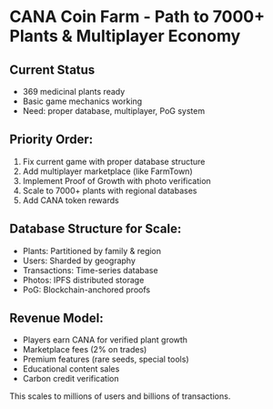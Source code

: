 # CANA Coin Farm - Path to 7000+ Plants & Multiplayer Economy

## Current Status
- 369 medicinal plants ready
- Basic game mechanics working
- Need: proper database, multiplayer, PoG system

## Priority Order:
1. Fix current game with proper database structure
2. Add multiplayer marketplace (like FarmTown)
3. Implement Proof of Growth with photo verification
4. Scale to 7000+ plants with regional databases
5. Add CANA token rewards

## Database Structure for Scale:
- Plants: Partitioned by family & region
- Users: Sharded by geography
- Transactions: Time-series database
- Photos: IPFS distributed storage
- PoG: Blockchain-anchored proofs

## Revenue Model:
- Players earn CANA for verified plant growth
- Marketplace fees (2% on trades)
- Premium features (rare seeds, special tools)
- Educational content sales
- Carbon credit verification

This scales to millions of users and billions of transactions.
